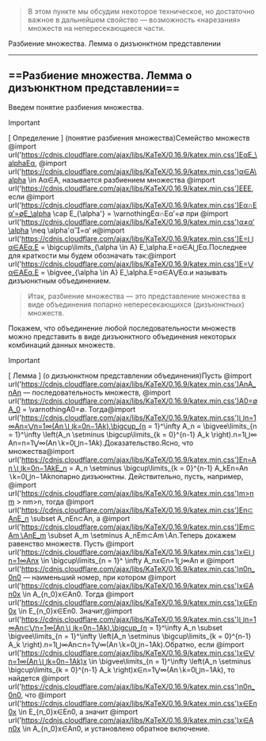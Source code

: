 > В этом пункте мы обсудим некоторое техническое, но достаточно важное в дальнейшем свойство — возможность «нарезания» множеств на непересекающиеся части.

Разбиение множества. Лемма о дизъюнктном представлении

---

## ==Разбиение множества. Лемма о дизъюнктном представлении==

Введем понятие разбиения множества.

> [!important]  
> [ Определение ] (понятие разбиения множества)Семейство множеств @import url('https://cdnjs.cloudflare.com/ajax/libs/KaTeX/0.16.9/katex.min.css')EαE_\alphaEα​﻿, @import url('https://cdnjs.cloudflare.com/ajax/libs/KaTeX/0.16.9/katex.min.css')α∈A\alpha \in Aα∈A﻿, называется разбиением множества @import url('https://cdnjs.cloudflare.com/ajax/libs/KaTeX/0.16.9/katex.min.css')EEE﻿, если @import url('https://cdnjs.cloudflare.com/ajax/libs/KaTeX/0.16.9/katex.min.css')Eα∩Eα′=∅E_\alpha \cap E_{\alpha'} = \varnothingEα​∩Eα′​=∅﻿ при @import url('https://cdnjs.cloudflare.com/ajax/libs/KaTeX/0.16.9/katex.min.css')α≠α′\alpha \neq \alpha'α=α′﻿ и@import url('https://cdnjs.cloudflare.com/ajax/libs/KaTeX/0.16.9/katex.min.css')E=⋃α∈AEα.E = \bigcup\limits_{\alpha \in A} E_\alpha.E=α∈A⋃​Eα​.Последнее для краткости мы будем обозначать так:@import url('https://cdnjs.cloudflare.com/ajax/libs/KaTeX/0.16.9/katex.min.css')E=⋁α∈AEα.E = \bigvee_{\alpha \in A} E_\alpha.E=α∈A⋁​Eα​.и называть дизъюнктным объединением.  

> Итак, разбиение множества — это представление множества в виде объединения попарно непересекающихся (дизъюнктных) множеств.

Покажем, что объединение любой последовательности множеств можно представить в виде дизъюнктного объединения некоторых комбинаций данных множеств.

> [!important]  
> [ Лемма ] (о дизъюнктном представлении объединения)Пусть @import url('https://cdnjs.cloudflare.com/ajax/libs/KaTeX/0.16.9/katex.min.css')AnA_nAn​﻿ — последовательность множеств, @import url('https://cdnjs.cloudflare.com/ajax/libs/KaTeX/0.16.9/katex.min.css')A0=∅A_0 = \varnothingA0​=∅﻿. Тогда@import url('https://cdnjs.cloudflare.com/ajax/libs/KaTeX/0.16.9/katex.min.css')⋃n=1∞An=⋁n=1∞(An∖⋃k=0n−1Ak).\bigcup_{n = 1}^\infty A_n = \bigvee\limits_{n = 1}^\infty \left(A_n \setminus \bigcup\limits_{k = 0}^{n-1} A_k \right).n=1⋃∞​An​=n=1⋁∞​(An​∖k=0⋃n−1​Ak​).Доказательство.Ясно, что множества@import url('https://cdnjs.cloudflare.com/ajax/libs/KaTeX/0.16.9/katex.min.css')En=An∖⋃k=0n−1AkE_n = A_n \setminus \bigcup\limits_{k = 0}^{n-1} A_kEn​=An​∖k=0⋃n−1​Ak​попарно дизъюнктны. Действительно, пусть, например, @import url('https://cdnjs.cloudflare.com/ajax/libs/KaTeX/0.16.9/katex.min.css')m>nm > nm>n﻿, тогда @import url('https://cdnjs.cloudflare.com/ajax/libs/KaTeX/0.16.9/katex.min.css')En⊂AnE_n \subset A_nEn​⊂An​﻿, а @import url('https://cdnjs.cloudflare.com/ajax/libs/KaTeX/0.16.9/katex.min.css')Em⊂Am∖AnE_m \subset A_m \setminus A_nEm​⊂Am​∖An​﻿.Теперь докажем равенство множеств. Пусть @import url('https://cdnjs.cloudflare.com/ajax/libs/KaTeX/0.16.9/katex.min.css')x∈⋃n=1∞Anx \in \bigcup\limits_{n = 1}^ \infty A_nx∈n=1⋃∞​An​﻿ и @import url('https://cdnjs.cloudflare.com/ajax/libs/KaTeX/0.16.9/katex.min.css')n0n_0n0​﻿ — наименьший номер, при котором @import url('https://cdnjs.cloudflare.com/ajax/libs/KaTeX/0.16.9/katex.min.css')x∈An0x \in A_{n_0}x∈An0​​﻿. Тогда @import url('https://cdnjs.cloudflare.com/ajax/libs/KaTeX/0.16.9/katex.min.css')x∈En0x \in E_{n_0}x∈En0​​﻿. Значит,@import url('https://cdnjs.cloudflare.com/ajax/libs/KaTeX/0.16.9/katex.min.css')⋃n=1∞An⊂⋁n=1∞(An∖⋃k=0n−1Ak).\bigcup_{n = 1}^\infty A_n \subset \bigvee\limits_{n = 1}^\infty \left(A_n \setminus \bigcup\limits_{k = 0}^{n-1} A_k \right).n=1⋃∞​An​⊂n=1⋁∞​(An​∖k=0⋃n−1​Ak​).Обратно, если @import url('https://cdnjs.cloudflare.com/ajax/libs/KaTeX/0.16.9/katex.min.css')x∈⋁n=1∞(An∖⋃k=0n−1Ak)x \in \bigvee\limits_{n = 1}^\infty \left(A_n \setminus \bigcup\limits_{k = 0}^{n-1} A_k \right)x∈n=1⋁∞​(An​∖k=0⋃n−1​Ak​)﻿, то найдется @import url('https://cdnjs.cloudflare.com/ajax/libs/KaTeX/0.16.9/katex.min.css')n0n_0n0​﻿, что @import url('https://cdnjs.cloudflare.com/ajax/libs/KaTeX/0.16.9/katex.min.css')x∈En0x \in E_{n_0}x∈En0​​﻿, а значит @import url('https://cdnjs.cloudflare.com/ajax/libs/KaTeX/0.16.9/katex.min.css')x∈An0x \in A_{n_0}x∈An0​​﻿, и установлено обратное включение.